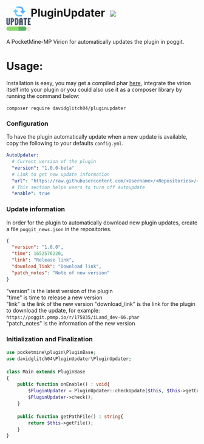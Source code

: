 <h1>PluginUpdater<img src="icon.png" height="64" width="64" align="left"></img>&nbsp;
<img src="https://poggit.pmmp.io/ci.shield/DavidGlitch04/PluginUpdater/~"></img></h1>
<br />

A PocketMine-MP Virion for automatically updates the plugin in poggit.

# Usage:

Installation is easy, you may get a compiled phar [here](https://poggit.pmmp.io/ci/DavidGlitch04/PluginUpdater/~), integrate the virion itself into your plugin or you could also use it as a composer library by running the command below:

`composer require davidglitch04/pluginupdater`

### Configuration
To have the plugin automatically update when a new update is available, copy the following to your defaults `config.yml`.

```yaml
AutoUpdater:
  # Current version of the plugin
  "version": "1.0.0-beta"
  # Link to get new update information
  "url": "https://raw.githubusercontent.com/<Username>/<Repositories>/<Branches>/poggit_news.json"
  # This section helps users to turn off autoupdate
  "enable": true
```
### Update information
In order for the plugin to automatically download new plugin updates, create a file `poggit_news.json` in the repositories.

```json
{
  "version": "1.0.0",
  "time": 1652576220,
  "link": "Release link",
  "download_link": "Download link",
  "patch_notes": "Note of new version"
}
```
"version" is the latest version of the plugin </br>
"time" is time to release a new version</br>
"link" is the link of the new version
"download_link" is the link for the plugin to download the update, for example: `https://poggit.pmmp.io/r/175835/iLand_dev-66.phar` </br>
"patch_notes" is the information of the new version

### Initialization and Finalization

```php
use pocketmine\plugin\PluginBase;
use davidglitch04\PluginUpdater\PluginUpdater;

class Main extends PluginBase
{
    public function onEnable() : void{
        $PluginUpdater = PluginUpdater::checkUpdate($this, $this->getConfig()->get("AutoUpdater"));
        $PluginUpdater->check();
    }
    
    public function getPathFile() : string{
		return $this->getFile();
	}
}
```